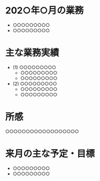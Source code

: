 # 202○年○月の業務
- ○○○○○○○○○
- ○○○○○○○○○

# 主な業務実績
- (1) ○○○○○○○○○
  - ○○○○○○○○○
  - ○○○○○○○○○
- (2) ○○○○○○○○○
  - ○○○○○○○○○
  - ○○○○○○○○○

# 所感
○○○○○○○○○○○○○○○○○○

# 来月の主な予定・目標
- ○○○○○○○○○
- ○○○○○○○○○